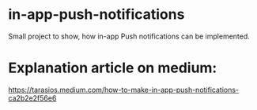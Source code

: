# in-app-push-notifications

Small project to show, how in-app Push notifications can be implemented.

# Explanation article on medium: 
https://tarasios.medium.com/how-to-make-in-app-push-notifications-ca2b2e2f56e6
